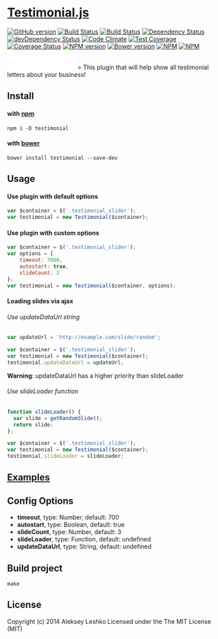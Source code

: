 # [Testimonial.js](http://alekseyleshko.github.io/testimonial.js/)
[![GitHub version](https://badge.fury.io/gh/AlekseyLeshko%2Ftestimonial.js.svg)](http://badge.fury.io/gh/AlekseyLeshko%2Ftestimonial.js)
[![Build Status](https://travis-ci.org/AlekseyLeshko/testimonial.js.svg?branch=master)](https://travis-ci.org/AlekseyLeshko/testimonial.js)
[![Build Status](https://travis-ci.org/AlekseyLeshko/testimonial.js.svg?branch=develop)](https://travis-ci.org/AlekseyLeshko/testimonial.js)
[![Dependency Status](https://david-dm.org/AlekseyLeshko/testimonial.js.svg?theme=shields.io)](https://david-dm.org/AlekseyLeshko/testimonial.js)
[![devDependency Status](https://david-dm.org/AlekseyLeshko/testimonial.js/dev-status.svg?theme=shields.io)](https://david-dm.org/AlekseyLeshko/testimonial.js#info=devDependencies)
[![Code Climate](https://codeclimate.com/github/AlekseyLeshko/testimonial.js.png)](https://codeclimate.com/github/AlekseyLeshko/testimonial.js)
[![Test Coverage](https://codeclimate.com/github/AlekseyLeshko/testimonial.js/badges/coverage.svg)](https://codeclimate.com/github/AlekseyLeshko/testimonial.js)
[![Coverage Status](https://coveralls.io/repos/AlekseyLeshko/testimonial.js/badge.png?branch=master)](https://coveralls.io/r/AlekseyLeshko/testimonial.js?branch=master)
[![NPM version](https://badge.fury.io/js/testimonial.svg)](http://badge.fury.io/js/testimonial)
[![Bower version](https://badge.fury.io/bo/testimonial.svg)](http://badge.fury.io/bo/testimonial)
[![NPM](https://nodei.co/npm/testimonial.png?downloads=true&downloadRank=true&stars=true)](https://nodei.co/npm/testimonial/)
[![NPM](https://nodei.co/npm-dl/testimonial.png?months=3&height=3)](https://nodei.co/npm/testimonial/)
<iframe src="//benschwarz.github.io/bower-badges/embed.html?pkgname=testimonial" width="160" height="32" allowtransparency="true" frameborder="0" scrolling="0"></iframe>
> This plugin that will help show all testimonial letters about your business!

## Install 

#### with [npm](https://www.npmjs.org/)
```
npm i -D testimonial
```

#### with [bower](http://bower.io/)
```
bower install testimonial --save-dev
```

## Usage
#### Use plugin with default options
```js
var $container = $('.testimonial_slider');
var testimonial = new Testimonial($container);
```

#### Use plugin with custom options
```js
var $container = $('.testimonial_slider');
var options = {
    timeout: 7000,
    autostart: true,
    slideCount: 3
};
var testimonial = new Testimonial($container, options);
```

#### Loading slides via ajax
###### Use updateDataUrl string 
```js
var updateUrl = 'http://example.com/slide/random';

var $container = $('.testimonial_slider');
var testimonial = new Testimonial($container);
testimonial.updateDataUrl = updateUrl;
```
__Warning__: updateDataUrl has a higher priority than slideLoader

###### Use slideLoader function 
```js
function slideLoader() {
  var slide = getRandomSlide();
  return slide;
};

var $container = $('.testimonial_slider');
var testimonial = new Testimonial($container);
testimonial.slideLoader = slideLoader;
```

## [Examples](https://github.com/AlekseyLeshko/testimonial.js/tree/master/examples)

## Config Options
- __timeout__, type: Number, default: 700
- __autostart__, type: Boolean, default: true
- __slideCount__, type: Number, default: 3
- __slideLoader__, type: Function, default: undefined
- __updateDataUrl__, type: String, default: undefined

## Build project
```
make
```

## License
Copyright (c) 2014 Aleksey Leshko Licensed under the The MIT License (MIT)
